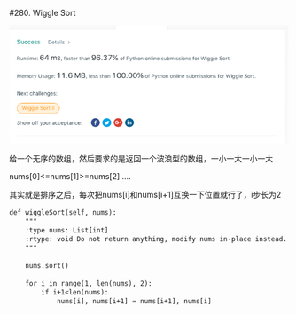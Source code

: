 #280. Wiggle Sort

![avatar](https://github.com/AlexQianYi/Leetcode2019Winter/blob/master/屏幕快照%202019-02-18%20下午10.35.42.png)

给一个无序的数组，然后要求的是返回一个波浪型的数组，一小一大一小一大

nums[0]<=nums[1]>=nums[2] ....

其实就是排序之后，每次把nums[i]和nums[i+1]互换一下位置就行了，i步长为2

    def wiggleSort(self, nums):
        """
        :type nums: List[int]
        :rtype: void Do not return anything, modify nums in-place instead.
        """
        
        nums.sort()
        
        for i in range(1, len(nums), 2):
            if i+1<len(nums):
                nums[i], nums[i+1] = nums[i+1], nums[i]